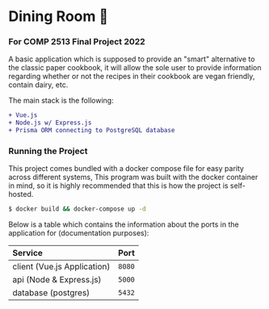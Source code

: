 # Dining Room 🍴
### For COMP 2513 Final Project 2022

A basic application which is supposed to provide an "smart" alternative to the classic paper cookbook, it will allow the sole user to provide information regarding whether or not the recipes in their cookbook are vegan friendly, contain dairy, etc.

The main stack is the following:
```diff
+ Vue.js
+ Node.js w/ Express.js
+ Prisma ORM connecting to PostgreSQL database
```

### Running the Project

This project comes bundled with a docker compose file for easy parity across different systems, This program was built with the docker container in mind, so it is highly recommended that this is how the project is self-hosted.

```sh
$ docker build && docker-compose up -d
```

Below is a table which contains the information about the ports in the application for (documentation purposes):

| Service | Port |
| :------ | :--- |
| client (Vue.js Application) | `8080` |
| api (Node & Express.js) | `5000` |
| database (postgres) | `5432` | 